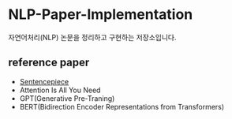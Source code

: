 # NLP-Paper-Implementation
자연어처리(NLP) 논문을 정리하고 구현하는 저장소입니다.

## reference paper
- [Sentencepiece](https://github.com/sparkerhoney/NLP-Paper-Implementation/tree/main/sentencepiece)
- Attention Is All You Need
- GPT(Generative Pre-Traning)
- BERT(Bidirection Encoder Representations from Transformers)
